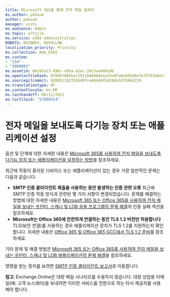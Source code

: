```yaml
---
title: Microsoft 365를 통해 전자 메일 릴레이
ms.author: pebaum
author: pebaum
manager: scotv
ms.audience: Admin
ms.topic: article
ms.service: o365-administration
ROBOTS: NOINDEX, NOFOLLOW
localization_priority: Priority
ms.collection: Adm_O365
ms.custom:
- "154"
- "3000003"
ms.assetid: 84191e23-496c-495a-a2ec-28c5ae0d4c0b
ms.openlocfilehash: 8f8b0780ebec2911b6698deee25e0fabe83bd9afef5fb3a6ef4c51cccd67fc7c
ms.sourcegitcommit: 920051182781bd97ce4d4d6fbd268cb37b84d239
ms.translationtype: HT
ms.contentlocale: ko-KR
ms.lasthandoff: 08/11/2021
ms.locfileid: "57898554"
---
```

# <a name="set-up-a-multifunction-device-or-application-to-send-email"></a>전자 메일을 보내도록 다기능 장치 또는 애플리케이션 설정

옵션 및 단계에 대한 자세한 내용은 [Microsoft 365를 사용하여 전자 메일을 보내도록 다기능 장치 또는 애플리케이션을 설정하는 방법](https://docs.microsoft.com/Exchange/mail-flow-best-practices/how-to-set-up-a-multifunction-device-or-application-to-send-email-using-microsoft-365-or-office-365)을 참조하세요.
  
최근에 작동이 중지된 디바이스 또는 애플리케이션이 있는 경우 가장 일반적인 문제는 다음과 같습니다.

- **SMTP 인증 클라이언트 제출을 사용하는 동안 발생하는 인증 관련 오류** 최근에 SMTP 인증 작동 방식과 관련된 몇 가지 사항이 변경되었습니다. 문제를 해결하는 방법에 대한 자세한 내용은 [Microsoft 365 또는 Office 365를 사용하여 전자 메일을 보내는 프린터, 스캐너 및 LOB 응용 프로그램의 문제 해결](https://docs.microsoft.com/Exchange/mail-flow-best-practices/fix-issues-with-printers-scanners-and-lob-applications-that-send-email-using-off#error-authentication-unsuccessful)의 인증 실패 섹션을 참조하세요.
- **Microsoft는 Office 365에 안전하게 연결하는 동안 TLS 1.2 버전만 허용합니다** TLS(보안 연결)를 사용하는 경우 애플리케이션 장치가 TLS 1.2를 지원하는지 확인합니다. 자세한 내용은 [Office 365 및 Office 365 GCC에서 TLS 1.2 준비](https://docs.microsoft.com/microsoft-365/compliance/prepare-tls-1.2-in-office-365)를 참조하세요.
 
기타 문제 및 해결 방법은 [Microsoft 365 또는 Office 365를 사용하여 전자 메일을 보내는 프린터, 스캐너 및 LOB 애플리케이션의 문제 해결](https://docs.microsoft.com/Exchange/mail-flow-best-practices/fix-issues-with-printers-scanners-and-lob-applications-that-send-email-using-off)을 참조하세요.

영향을 받는 장치를 보려면 [SMTP 인증 클라이언트 보고서](https://protection.office.com/mailflow/dashboard)로 이동합니다.

**참고**: Exchange Online은 대량 메일 시나리오를 수용하지 않습니다. 대량 상업용 이메일(예: 고객 뉴스레터)을 보내려면 이러한 서비스를 전문으로 하는 타사 제공자를 사용해야 합니다.
